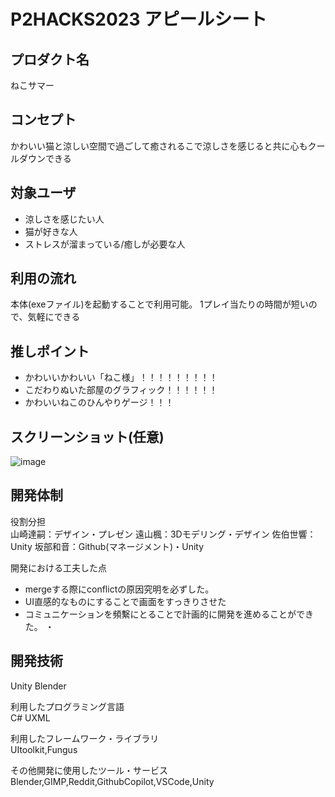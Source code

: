 # P2HACKS2023 アピールシート 

## プロダクト名  
ねこサマー 

## コンセプト  
かわいい猫と涼しい空間で過ごして癒されるこで涼しさを感じると共に心もクールダウンできる

## 対象ユーザ  
- 涼しさを感じたい人
- 猫が好きな人
- ストレスが溜まっている/癒しが必要な人

## 利用の流れ  
本体(exeファイル)を起動することで利用可能。
1プレイ当たりの時間が短いので、気軽にできる

## 推しポイント  
- かわいいかわいい「ねこ様」！！！！！！！！！
- こだわりぬいた部屋のグラフィック！！！！！！
- かわいいねこのひんやりゲージ！！！

## スクリーンショット(任意)  
![image](https://github.com/p2hacks2023/pre-05/assets/36354624/76293914-c1ed-4f05-a9ce-9f503c1fbf57)

## 開発体制  

役割分担  
山崎達嗣：デザイン・プレゼン
遠山楓：3Dモデリング・デザイン
佐伯世響：Unity
坂部和音：Github(マネージメント)・Unity


開発における工夫した点  
- mergeする際にconflictの原因究明を必ずした。
- UI直感的なものにすることで画面をすっきりさせた
- コミュニケーションを頻繫にとることで計画的に開発を進めることができた。
・

## 開発技術 
Unity
Blender

利用したプログラミング言語  
C#
UXML

利用したフレームワーク・ライブラリ  
UItoolkit,Fungus

その他開発に使用したツール・サービス
Blender,GIMP,Reddit,GithubCopilot,VSCode,Unity
